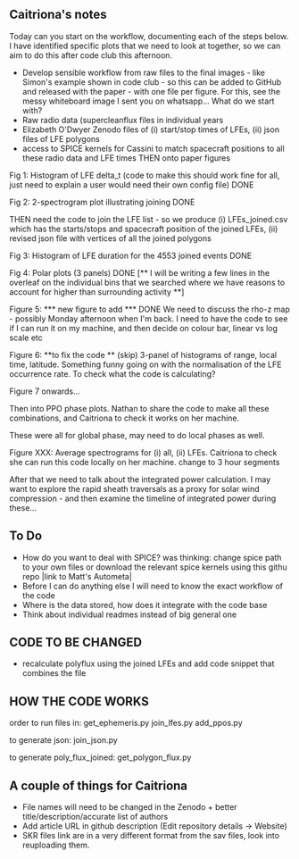 Caitriona's notes
-----------------
Today can you start on the workflow, documenting each of the steps below. I have identified specific plots that we need to look at together, so we can aim to do this after code club this afternoon.
- Develop sensible workflow from raw files to the final images - like Simon's example shown in code club - so this can be added to GitHub and released with the paper - with one file per figure.
For this, see the messy whiteboard image I sent you on whatsapp...
What do we start with?
- Raw radio data (supercleanflux files in individual years
- Elizabeth O'Dwyer Zenodo files of (i) start/stop times of LFEs, (ii) json files of LFE polygons
- access to SPICE kernels for Cassini to match spacecraft positions to all these radio data and LFE times
THEN onto paper figures

Fig 1: Histogram of LFE delta_t (code to make this should work fine for all, just need to explain a user would need their own config file) DONE

Fig 2: 2-spectrogram plot illustrating joining DONE

THEN need the code to join the LFE list - so we produce (i) LFEs_joined.csv which has the starts/stops and spacecraft position of the joined LFEs, (ii) revised json file with vertices of all the joined polygons

Fig 3: Histogram of LFE duration for the 4553 joined events DONE

Fig 4: Polar plots (3 panels) DONE
[** I will be writing a few lines in the overleaf on the individual bins that we searched where we have reasons to account for higher than surrounding activity **]

Figure 5: *** new figure to add *** DONE
We need to discuss the rho-z map - possibly Monday afternoon when I'm back. I need to have the code to see if I can run it on my machine, and then decide on colour bar, linear vs log scale etc

Figure 6: **to fix the code ** (skip)
3-panel of histograms of range, local time, latitude. Something funny going on with the normalisation of the LFE occurrence rate. To check what the code is calculating?

Figure 7 onwards...

Then into PPO phase plots. Nathan to share the code to make all these combinations, and Caitriona to check it works on her machine.

These were all for global phase, may need to do local phases as well.

Figure XXX: Average spectrograms for (i) all, (ii) LFEs. Caitriona to check she can run this code locally on her machine. change to 3 hour segments

After that we need to talk about the integrated power calculation. I may want to explore the rapid sheath traversals as a proxy for solar wind compression - and then examine the timeline of integrated power during these...

To Do
-----
- How do you want to deal with SPICE? was thinking: change spice path to your own files or download the relevant spice kernels using this githu repo |link to Matt's Autometa|
- Before I can do anything else I will need to know the exact workflow of the code
- Where is the data stored, how does it integrate with the code base
- Think about individual readmes instead of big general one

CODE TO BE CHANGED
------------------
- recalculate polyflux using the joined LFEs and add code snippet that combines the file

HOW THE CODE WORKS
------------------
order to run files in:
get_ephemeris.py
join_lfes.py
add_ppos.py

to generate json:
join_json.py

to generate poly_flux_joined:
get_polygon_flux.py

A couple of things for Caitriona
--------------------------------
- File names will need to be changed in the Zenodo + better title/description/accurate list of authors
- Add article URL in github description (Edit repository details -> Website)
- SKR files link are in a very different format from the sav files, look into reuploading them.